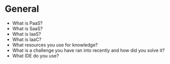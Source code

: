 # General

* What is PaaS?
* What is SaaS?
* What is IaaS?
* What is IaaC?
* What resources you use for knowledge?
* What is a challenge you have ran into recently and how did you solve it?
* What IDE do you use?
